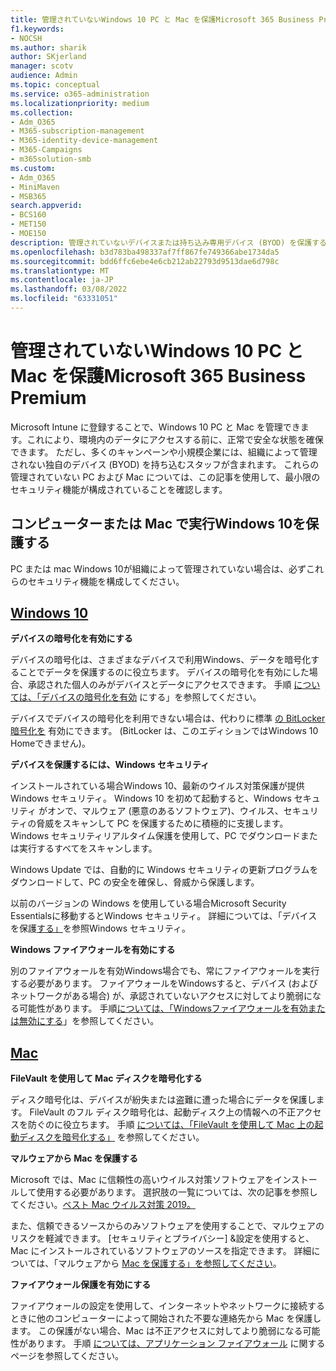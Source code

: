 ```yaml
---
title: 管理されていないWindows 10 PC と Mac を保護Microsoft 365 Business Premium
f1.keywords:
- NOCSH
ms.author: sharik
author: SKjerland
manager: scotv
audience: Admin
ms.topic: conceptual
ms.service: o365-administration
ms.localizationpriority: medium
ms.collection:
- Adm_O365
- M365-subscription-management
- M365-identity-device-management
- M365-Campaigns
- m365solution-smb
ms.custom:
- Adm_O365
- MiniMaven
- MSB365
search.appverid:
- BCS160
- MET150
- MOE150
description: 管理されていないデバイスまたは持ち込み専用デバイス (BYOD) を保護するには、Microsoft 365 Business Premium。
ms.openlocfilehash: b3d783ba498337af7ff867fe749366abe1734da5
ms.sourcegitcommit: bdd6ffc6ebe4e6cb212ab22793d9513dae6d798c
ms.translationtype: MT
ms.contentlocale: ja-JP
ms.lasthandoff: 03/08/2022
ms.locfileid: "63331051"
---
```

# <a name="protect-unmanaged-windows-10-pcs-and-macs-in-microsoft-365-business-premium"></a>管理されていないWindows 10 PC と Mac を保護Microsoft 365 Business Premium

Microsoft Intune に登録することで、Windows 10 PC と Mac を管理できます。これにより、環境内のデータにアクセスする前に、正常で安全な状態を確保できます。 ただし、多くのキャンペーンや小規模企業には、組織によって管理されない独自のデバイス (BYOD) を持ち込むスタッフが含まれます。 これらの管理されていない PC および Mac については、この記事を使用して、最小限のセキュリティ機能が構成されていることを確認します。

<!--A Windows 10 PC is considered managed after you have completed the following two steps:

1. You (or the admin) set up device and data protection policies in the [setup  wizard](../business/set-up.md).

2. You have [connected your computer to Azure Active Directory](../business/set-up-windows-devices.md) and use your Microsoft 365 username and password to sign in.
3. --> 

## <a name="protect-a-computer-running-windows-10-or-a-mac"></a>コンピューターまたは Mac で実行Windows 10を保護する

<!--If you have a PC that is running Windows 10 that is not connected to Microsoft 365, or a Mac, the Microsoft 365 protections do not apply to it, but here are some things you can do to keep your data secure on these devices as well:
-->
PC または mac Windows 10が組織によって管理されていない場合は、必ずこれらのセキュリティ機能を構成してください。

## <a name="windows-10"></a>[Windows 10](#tab/Windows10)

**デバイスの暗号化を有効にする**<p>

デバイスの暗号化は、さまざまなデバイスで利用Windows、データを暗号化することでデータを保護するのに役立ちます。 デバイスの暗号化を有効にした場合、承認された個人のみがデバイスとデータにアクセスできます。 手順 [については、「デバイスの暗号化を有効](https://support.microsoft.com/help/4028713/windows-10-turn-on-device-encryption) にする」を参照してください。

 デバイスでデバイスの暗号化を利用できない場合は、代わりに標準 [の BitLocker 暗号化を](https://support.microsoft.com/help/4028713/windows-10-turn-on-device-encryption) 有効にできます。 (BitLocker は、このエディションではWindows 10 Homeできません)。 

**デバイスを保護するには、Windows セキュリティ**<p>
インストールされている場合Windows 10、最新のウイルス対策保護が提供Windows セキュリティ。 Windows 10 を初めて起動すると、Windows セキュリティ がオンで、マルウェア (悪意のあるソフトウェア)、ウイルス、セキュリティの脅威をスキャンして PC を保護するために積極的に支援します。 Windows セキュリティリアルタイム保護を使用して、PC でダウンロードまたは実行するすべてをスキャンします。

Windows Update では、自動的に Windows セキュリティの更新プログラムをダウンロードして、PC の安全を確保し、脅威から保護します。

以前のバージョンの Windows を使用している場合Microsoft Security Essentialsに移動するとWindows セキュリティ。 詳細については、「デバイスを保護[する」](https://support.microsoft.com/help/17464/windows-10-help-protect-my-device-with-windows-security)を参照Windows セキュリティ。

**Windows ファイアウォールを有効にする**<p>
別のファイアウォールを有効Windows場合でも、常にファイアウォールを実行する必要があります。 ファイアウォールをWindowsすると、デバイス (およびネットワークがある場合) が、承認されていないアクセスに対してより脆弱になる可能性があります。 手順[については、「Windowsファイアウォールを有効または無効にする](https://support.microsoft.com/help/4028544/windows-10-turn-windows-defender-firewall-on-or-off)」を参照してください。

## <a name="mac"></a>[Mac](#tab/Mac)

**FileVault を使用して Mac ディスクを暗号化する**<p>
ディスク暗号化は、デバイスが紛失または盗難に遭った場合にデータを保護します。 FileVault のフル ディスク暗号化は、起動ディスク上の情報への不正アクセスを防ぐのに役立ちます。 手順 [については、「FileVault を使用して Mac 上の起動ディスクを暗号化する」](https://support.apple.com/HT204837) を参照してください。

**マルウェアから Mac を保護する**<p>
Microsoft では、Mac に信頼性の高いウイルス対策ソフトウェアをインストールして使用する必要があります。 選択肢の一覧については、次の記事を参照してください。[ベスト Mac ウイルス対策 2019。](https://www.macworld.co.uk/feature/mac-software/mac-antivirus-3672182/)

また、信頼できるソースからのみソフトウェアを使用することで、マルウェアのリスクを軽減できます。 [セキュリティとプライバシー] &設定を使用すると、Mac にインストールされているソフトウェアのソースを指定できます。 詳細については、「マルウェアから [Mac を保護する」を参照してください](https://support.apple.com/kb/PH25087)。

**ファイアウォール保護を有効にする**<p>
ファイアウォールの設定を使用して、インターネットやネットワークに接続するときに他のコンピューターによって開始された不要な連絡先から Mac を保護します。 この保護がない場合、Mac は不正アクセスに対してより脆弱になる可能性があります。 手順 [については、アプリケーション ファイアウォール](https://support.apple.com/HT201642) に関するページを参照してください。
